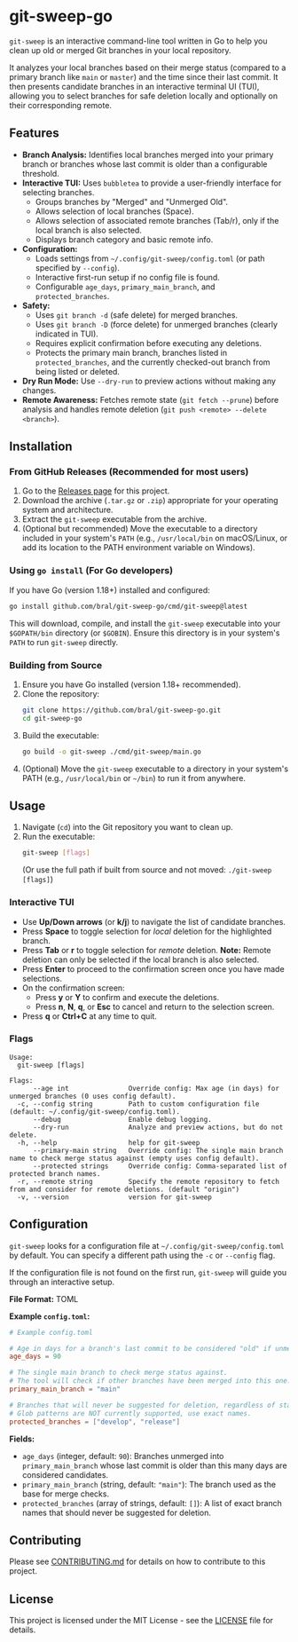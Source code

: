 # git-sweep-go

`git-sweep` is an interactive command-line tool written in Go to help you clean up old or merged Git branches in your local repository.

It analyzes your local branches based on their merge status (compared to a primary branch like `main` or `master`) and the time since their last commit. It then presents candidate branches in an interactive terminal UI (TUI), allowing you to select branches for safe deletion locally and optionally on their corresponding remote.

## Features

- **Branch Analysis:** Identifies local branches merged into your primary branch or branches whose last commit is older than a configurable threshold.
- **Interactive TUI:** Uses `bubbletea` to provide a user-friendly interface for selecting branches.
  - Groups branches by "Merged" and "Unmerged Old".
  - Allows selection of local branches (Space).
  - Allows selection of associated remote branches (Tab/r), only if the local branch is also selected.
  - Displays branch category and basic remote info.
- **Configuration:**
  - Loads settings from `~/.config/git-sweep/config.toml` (or path specified by `--config`).
  - Interactive first-run setup if no config file is found.
  - Configurable `age_days`, `primary_main_branch`, and `protected_branches`.
- **Safety:**
  - Uses `git branch -d` (safe delete) for merged branches.
  - Uses `git branch -D` (force delete) for unmerged branches (clearly indicated in TUI).
  - Requires explicit confirmation before executing any deletions.
  - Protects the primary main branch, branches listed in `protected_branches`, and the currently checked-out branch from being listed or deleted.
- **Dry Run Mode:** Use `--dry-run` to preview actions without making any changes.
- **Remote Awareness:** Fetches remote state (`git fetch --prune`) before analysis and handles remote deletion (`git push <remote> --delete <branch>`).

## Installation

### From GitHub Releases (Recommended for most users)

1.  Go to the [Releases page](https://github.com/bral/git-sweep-go/releases) for this project.
2.  Download the archive (`.tar.gz` or `.zip`) appropriate for your operating system and architecture.
3.  Extract the `git-sweep` executable from the archive.
4.  (Optional but recommended) Move the executable to a directory included in your system's `PATH` (e.g., `/usr/local/bin` on macOS/Linux, or add its location to the PATH environment variable on Windows).

### Using `go install` (For Go developers)

If you have Go (version 1.18+) installed and configured:

```bash
go install github.com/bral/git-sweep-go/cmd/git-sweep@latest
```

This will download, compile, and install the `git-sweep` executable into your `$GOPATH/bin` directory (or `$GOBIN`). Ensure this directory is in your system's `PATH` to run `git-sweep` directly.

### Building from Source

1.  Ensure you have Go installed (version 1.18+ recommended).
2.  Clone the repository:
    ```bash
    git clone https://github.com/bral/git-sweep-go.git
    cd git-sweep-go
    ```
3.  Build the executable:
    ```bash
    go build -o git-sweep ./cmd/git-sweep/main.go
    ```
4.  (Optional) Move the `git-sweep` executable to a directory in your system's PATH (e.g., `/usr/local/bin` or `~/bin`) to run it from anywhere.

## Usage

1.  Navigate (`cd`) into the Git repository you want to clean up.
2.  Run the executable:
    ```bash
    git-sweep [flags]
    ```
    (Or use the full path if built from source and not moved: `./git-sweep [flags]`)

### Interactive TUI

- Use **Up/Down arrows** (or **k/j**) to navigate the list of candidate branches.
- Press **Space** to toggle selection for _local_ deletion for the highlighted branch.
- Press **Tab** or **r** to toggle selection for _remote_ deletion. **Note:** Remote deletion can only be selected if the local branch is also selected.
- Press **Enter** to proceed to the confirmation screen once you have made selections.
- On the confirmation screen:
  - Press **y** or **Y** to confirm and execute the deletions.
  - Press **n**, **N**, **q**, or **Esc** to cancel and return to the selection screen.
- Press **q** or **Ctrl+C** at any time to quit.

### Flags

```
Usage:
  git-sweep [flags]

Flags:
      --age int               Override config: Max age (in days) for unmerged branches (0 uses config default).
  -c, --config string         Path to custom configuration file (default: ~/.config/git-sweep/config.toml).
      --debug                 Enable debug logging.
      --dry-run               Analyze and preview actions, but do not delete.
  -h, --help                  help for git-sweep
      --primary-main string   Override config: The single main branch name to check merge status against (empty uses config default).
      --protected strings     Override config: Comma-separated list of protected branch names.
  -r, --remote string         Specify the remote repository to fetch from and consider for remote deletions. (default "origin")
  -v, --version               version for git-sweep
```

## Configuration

`git-sweep` looks for a configuration file at `~/.config/git-sweep/config.toml` by default. You can specify a different path using the `-c` or `--config` flag.

If the configuration file is not found on the first run, `git-sweep` will guide you through an interactive setup.

**File Format:** TOML

**Example `config.toml`:**

```toml
# Example config.toml

# Age in days for a branch's last commit to be considered "old" if unmerged.
age_days = 90

# The single main branch to check merge status against.
# The tool will check if other branches have been merged into this one.
primary_main_branch = "main"

# Branches that will never be suggested for deletion, regardless of status.
# Glob patterns are NOT currently supported, use exact names.
protected_branches = ["develop", "release"]
```

**Fields:**

- `age_days` (integer, default: `90`): Branches unmerged into `primary_main_branch` whose last commit is older than this many days are considered candidates.
- `primary_main_branch` (string, default: `"main"`): The branch used as the base for merge checks.
- `protected_branches` (array of strings, default: `[]`): A list of exact branch names that should never be suggested for deletion.

## Contributing

Please see [CONTRIBUTING.md](CONTRIBUTING.md) for details on how to contribute to this project.

## License

This project is licensed under the MIT License - see the [LICENSE](LICENSE) file for details.
